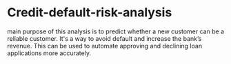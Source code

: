 # Credit-default-risk-analysis
main purpose of this analysis is to predict whether a new customer can be a reliable customer. It's a way to avoid default and increase the bank’s revenue. This can be used to automate approving and declining loan applications more accurately. 
